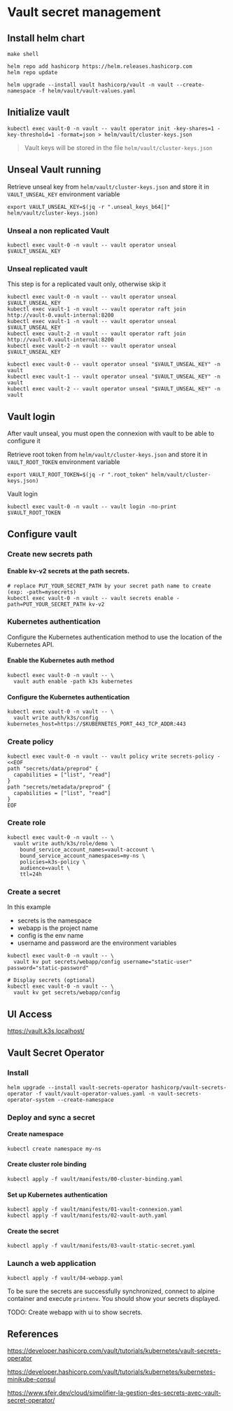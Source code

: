 # Vault secret management

## Install helm chart

```shell
make shell
```
```shell
helm repo add hashicorp https://helm.releases.hashicorp.com
helm repo update
```

```shell
helm upgrade --install vault hashicorp/vault -n vault --create-namespace -f helm/vault/vault-values.yaml
```

## Initialize vault
```shell
kubectl exec vault-0 -n vault -- vault operator init -key-shares=1 -key-threshold=1 -format=json > helm/vault/cluster-keys.json
```
> Vault keys will be stored in the file `helm/vault/cluster-keys.json`

## Unseal Vault running

Retrieve unseal key from `helm/vault/cluster-keys.json` and store it in `VAULT_UNSEAL_KEY` environment variable
```shell
export VAULT_UNSEAL_KEY=$(jq -r ".unseal_keys_b64[]" helm/vault/cluster-keys.json)
```

### Unseal a non replicated Vault
```shell
kubectl exec vault-0 -n vault -- vault operator unseal $VAULT_UNSEAL_KEY
```

### Unseal replicated vault
This step is for a replicated vault only, otherwise skip it
```shell
kubectl exec vault-0 -n vault -- vault operator unseal $VAULT_UNSEAL_KEY
kubectl exec vault-1 -n vault -- vault operator raft join http://vault-0.vault-internal:8200
kubectl exec vault-1 -n vault -- vault operator unseal $VAULT_UNSEAL_KEY
kubectl exec vault-2 -n vault -- vault operator raft join http://vault-0.vault-internal:8200
kubectl exec vault-2 -n vault -- vault operator unseal $VAULT_UNSEAL_KEY

kubectl exec vault-0 -- vault operator unseal "$VAULT_UNSEAL_KEY" -n vault
kubectl exec vault-1 -- vault operator unseal "$VAULT_UNSEAL_KEY" -n vault
kubectl exec vault-2 -- vault operator unseal "$VAULT_UNSEAL_KEY" -n vault
```

## Vault login
After vault unseal, you must open the connexion with vault to be able to configure it

Retrieve root token from `helm/vault/cluster-keys.json` and store it in `VAULT_ROOT_TOKEN` environment variable
```shell
export VAULT_ROOT_TOKEN=$(jq -r ".root_token" helm/vault/cluster-keys.json)
```
Vault login
```shell
kubectl exec vault-0 -n vault -- vault login -no-print $VAULT_ROOT_TOKEN
```

## Configure vault

### Create new secrets path
#### Enable kv-v2 secrets at the path secrets.
```shell
# replace PUT_YOUR_SECRET_PATH by your secret path name to create (exp: -path=mysecrets)
kubectl exec vault-0 -n vault -- vault secrets enable -path=PUT_YOUR_SECRET_PATH kv-v2
```

### Kubernetes authentication
Configure the Kubernetes authentication method to use the location of the Kubernetes API.

#### Enable the Kubernetes auth method
```shell
kubectl exec vault-0 -n vault -- \
  vault auth enable -path k3s kubernetes
```

#### Configure the Kubernetes authentication
```shell
kubectl exec vault-0 -n vault -- \
  vault write auth/k3s/config kubernetes_host=https://$KUBERNETES_PORT_443_TCP_ADDR:443
```

### Create policy
```shell
kubectl exec vault-0 -n vault -- vault policy write secrets-policy - <<EOF
path "secrets/data/preprod" {
  capabilities = ["list", "read"]
}
path "secrets/metadata/preprod" {
  capabilities = ["list", "read"]
}
EOF
```

### Create role
```shell
kubectl exec vault-0 -n vault -- \
  vault write auth/k3s/role/demo \
    bound_service_account_names=vault-account \
    bound_service_account_namespaces=my-ns \
    policies=k3s-policy \
    audience=vault \
    ttl=24h
```

### Create a secret
In this example
* secrets is the namespace
* webapp is the project name
* config is the env name
* username and password are the environment variables
```shell
kubectl exec vault-0 -n vault -- \
  vault kv put secrets/webapp/config username="static-user" password="static-password"

# Display secrets (optional)
kubectl exec vault-0 -n vault -- \
  vault kv get secrets/webapp/config
```

## UI Access

https://vault.k3s.localhost/

## Vault Secret Operator
### Install
```shell
helm upgrade --install vault-secrets-operator hashicorp/vault-secrets-operator -f vault/vault-operator-values.yaml -n vault-secrets-operator-system --create-namespace
```

### Deploy and sync a secret
#### Create namespace
```shell
kubectl create namespace my-ns
```
#### Create cluster role binding
```shell
kubectl apply -f vault/manifests/00-cluster-binding.yaml
```

#### Set up Kubernetes authentication
```shell
kubectl apply -f vault/manifests/01-vault-connexion.yaml
kubectl apply -f vault/manifests/02-vault-auth.yaml
```
#### Create the secret
```shell
kubectl apply -f vault/manifests/03-vault-static-secret.yaml
```

### Launch a web application

```shell
kubectl apply -f vault/04-webapp.yaml
```
To be sure the secrets are successfully synchronized, connect to alpine container and execute `printenv`.
You should show your secrets displayed.

TODO: Create webapp with ui to show secrets.

## References
https://developer.hashicorp.com/vault/tutorials/kubernetes/vault-secrets-operator

https://developer.hashicorp.com/vault/tutorials/kubernetes/kubernetes-minikube-consul

https://www.sfeir.dev/cloud/simplifier-la-gestion-des-secrets-avec-vault-secret-operator/
